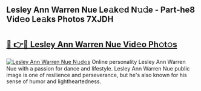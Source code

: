 ## Lesley Ann Warren Nue Le𝚊k𝚎d N𝚞𝚍e - Part-he8 Vid𝚎o Le𝚊ks Photos 7XJDH

# <h2><a href="http://fb44os.evod.top/?m=Lesley+Ann+Warren+Nue">🔗 👉🔴 Lesley Ann Warren Nue Vid𝚎o Ph𝚘t𝚘s</a></h2>

[![Lesley Ann Warren Nue N𝚞d𝚎s](https://i.imgur.com/8V9OHl7.gif)](http://fb44os.evod.top/?m=Lesley+Ann+Warren+Nue)
Online personality Lesley Ann Warren Nue with a passion for dance and lifestyle. Lesley Ann Warren Nue public image is one of resilience and perseverance, but he's also known for his sense of humor and lightheartedness. 
